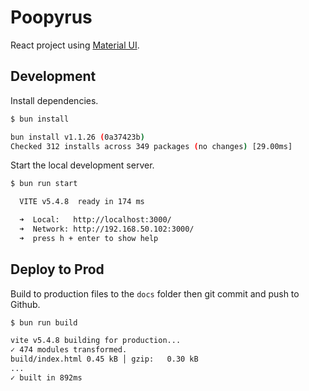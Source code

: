 # Poopyrus

React project using [Material UI](https://mui.com/material-ui/all-components/).

## Development

Install dependencies.

```bash
$ bun install

bun install v1.1.26 (0a37423b)
Checked 312 installs across 349 packages (no changes) [29.00ms]
```

Start the local development server.

```bash
$ bun run start

  VITE v5.4.8  ready in 174 ms

  ➜  Local:   http://localhost:3000/
  ➜  Network: http://192.168.50.102:3000/
  ➜  press h + enter to show help
```

## Deploy to Prod

Build to production files to the `docs` folder then git commit and push to Github.

```bash
$ bun run build

vite v5.4.8 building for production...
✓ 474 modules transformed.
build/index.html 0.45 kB │ gzip:   0.30 kB
...
✓ built in 892ms
```
